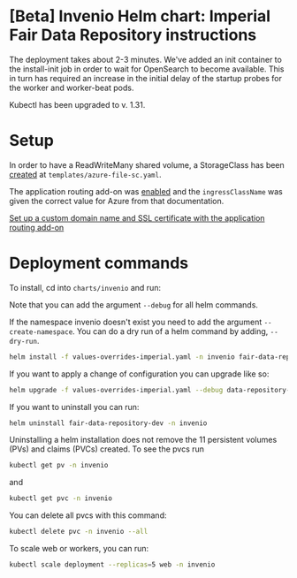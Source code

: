 # [Beta] Invenio Helm chart: Imperial Fair Data Repository instructions

The deployment takes about 2-3 minutes. We've added an init container to the install-init
job in order to wait for OpenSearch to become available. This in turn has required an
increase in the initial delay of the startup probes for the worker and worker-beat pods.

Kubectl has been upgraded to v. 1.31.

# Setup
In order to have a ReadWriteMany shared volume, a StorageClass has been
[created](https://learn.microsoft.com/en-us/azure/aks/azure-csi-files-storage-provision#create-a-storage-class) at `templates/azure-file-sc.yaml`.

The application routing add-on was [enabled](https://learn.microsoft.com/en-us/azure/aks/app-routing#enable-on-an-existing-cluster)
and the `ingressClassName` was given the correct value for Azure from that documentation.

[Set up a custom domain name and SSL certificate with the application routing add-on](https://learn.microsoft.com/en-us/azure/aks/app-routing-dns-ssl)


# Deployment commands
To install, cd into `charts/invenio` and run:

Note that you can add the argument `--debug` for all helm commands.

If the namespace invenio doesn't exist you need to add the argument `--create-namespace`.
You can do a dry run of a helm command by adding, `--dry-run`.

```bash
helm install -f values-overrides-imperial.yaml -n invenio fair-data-repository-dev .
```

If you want to apply a change of configuration you can upgrade like so:
```bash
helm upgrade -f values-overrides-imperial.yaml --debug data-repository-dev .
```

If you want to uninstall you can run:
```bash
helm uninstall fair-data-repository-dev -n invenio
```

Uninstalling a helm installation does not remove the 11 persistent volumes (PVs) and claims (PVCs) created. To see the
pvcs run

```bash
kubectl get pv -n invenio
```

and 

```bash
kubectl get pvc -n invenio
```

You can delete all pvcs with this command:
```bash
kubectl delete pvc -n invenio --all
```

To scale web or workers, you can run:
```bash
kubectl scale deployment --replicas=5 web -n invenio
```